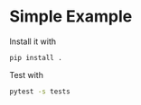 # Simple Example

Install it with

```bash
pip install .
```

Test with

```bash
pytest -s tests
```
